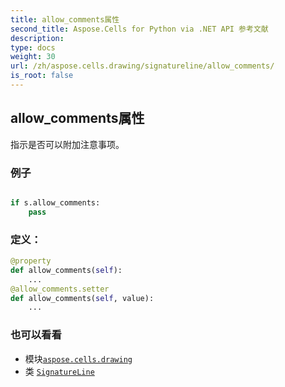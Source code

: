 ```yaml
---
title: allow_comments属性
second_title: Aspose.Cells for Python via .NET API 参考文献
description:
type: docs
weight: 30
url: /zh/aspose.cells.drawing/signatureline/allow_comments/
is_root: false
---
```

## allow_comments属性

指示是否可以附加注意事项。

### 例子

```python

if s.allow_comments:
    pass

```
### 定义：
```python
@property
def allow_comments(self):
    ...
@allow_comments.setter
def allow_comments(self, value):
    ...
```

### 也可以看看
* 模块[`aspose.cells.drawing`](../../)
* 类 [`SignatureLine`](/cells/python-net/zh/aspose.cells.drawing/signatureline)

